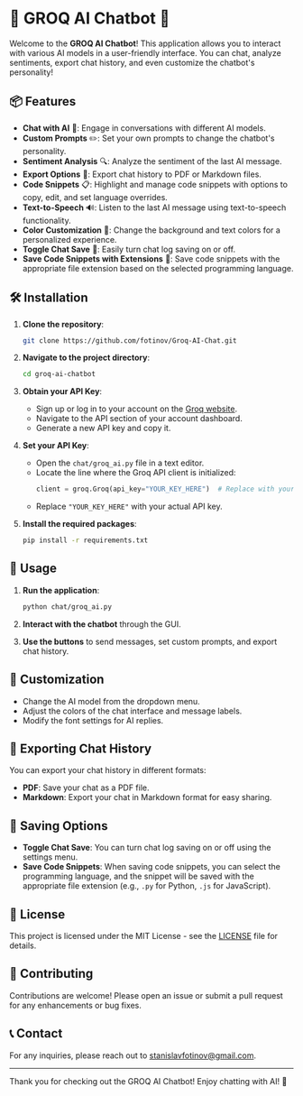 # 🌟 GROQ AI Chatbot 🌟

Welcome to the **GROQ AI Chatbot**! This application allows you to interact with various AI models in a user-friendly interface. You can chat, analyze sentiments, export chat history, and even customize the chatbot's personality! 

## 📦 Features

- **Chat with AI** 🤖: Engage in conversations with different AI models.
- **Custom Prompts** ✏️: Set your own prompts to change the chatbot's personality.
- **Sentiment Analysis** 🔍: Analyze the sentiment of the last AI message.
- **Export Options** 💾: Export chat history to PDF or Markdown files.
- **Code Snippets** 📋: Highlight and manage code snippets with options to copy, edit, and set language overrides.
- **Text-to-Speech** 🔊: Listen to the last AI message using text-to-speech functionality.
- **Color Customization** 🎨: Change the background and text colors for a personalized experience.
- **Toggle Chat Save** 💾: Easily turn chat log saving on or off.
- **Save Code Snippets with Extensions** 📝: Save code snippets with the appropriate file extension based on the selected programming language.

## 🛠️ Installation

1. **Clone the repository**:
   ```bash
   git clone https://github.com/fotinov/Groq-AI-Chat.git
   ```

2. **Navigate to the project directory**:
   ```bash
   cd groq-ai-chatbot
   ```

3. **Obtain your API Key**:
   - Sign up or log in to your account on the [Groq website](https://groq.com).
   - Navigate to the API section of your account dashboard.
   - Generate a new API key and copy it.

4. **Set your API Key**:
   - Open the `chat/groq_ai.py` file in a text editor.
   - Locate the line where the Groq API client is initialized:
     ```python
     client = groq.Groq(api_key="YOUR_KEY_HERE")  # Replace with your actual API key
     ```
   - Replace `"YOUR_KEY_HERE"` with your actual API key.

5. **Install the required packages**:
   ```bash
   pip install -r requirements.txt
   ```

## 🚀 Usage

1. **Run the application**:
   ```bash
   python chat/groq_ai.py
   ```

2. **Interact with the chatbot** through the GUI.

3. **Use the buttons** to send messages, set custom prompts, and export chat history.

## 🎨 Customization

- Change the AI model from the dropdown menu.
- Adjust the colors of the chat interface and message labels.
- Modify the font settings for AI replies.

## 📄 Exporting Chat History

You can export your chat history in different formats:
- **PDF**: Save your chat as a PDF file.
- **Markdown**: Export your chat in Markdown format for easy sharing.

## 💾 Saving Options

- **Toggle Chat Save**: You can turn chat log saving on or off using the settings menu.
- **Save Code Snippets**: When saving code snippets, you can select the programming language, and the snippet will be saved with the appropriate file extension (e.g., `.py` for Python, `.js` for JavaScript).

## 📖 License

This project is licensed under the MIT License - see the [LICENSE](LICENSE) file for details.

## 🤝 Contributing

Contributions are welcome! Please open an issue or submit a pull request for any enhancements or bug fixes.

## 📞 Contact

For any inquiries, please reach out to [stanislavfotinov@gmail.com](mailto:stanislavfotinov@gmail.com).

---

Thank you for checking out the GROQ AI Chatbot! Enjoy chatting with AI! 🎉

